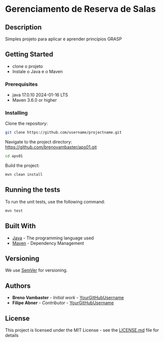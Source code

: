 
# Gerenciamento de Reserva de Salas

## Description

Simples projeto para aplicar e aprender princípios GRASP

## Getting Started

* clone o projeto
* Instale o Java e o Maven

### Prerequisites
- java 17.0.10 2024-01-16 LTS
- Maven 3.6.0 or higher

### Installing

Clone the repository:

```bash
git clone https://github.com/username/projectname.git
```

Navigate to the project directory: https://github.com/brenovambaster/aps01.git

```bash
cd aps01
```

Build the project:

```bash
mvn clean install
```

## Running the tests

To run the unit tests, use the following command:

```bash
mvn test
```

## Built With

- [Java](https://www.oracle.com/java/) - The programming language used
- [Maven](https://maven.apache.org/) - Dependency Management

## Versioning

We use [SemVer](http://semver.org/) for versioning.

## Authors

- **Breno Vambaster** - *Initial work* - [YourGitHubUsername](https://github.com/brenovambaster)
- **Filipe Abner** - *Contributor* - [YourGitHubUsername]()

## License

This project is licensed under the MIT License - see the [LICENSE.md](LICENSE.md) file for details

